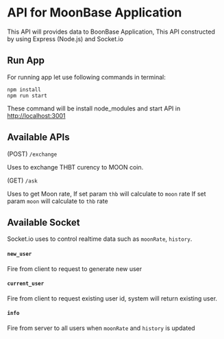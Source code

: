 # API for MoonBase Application

This API will provides data to BoonBase Application, This API constructed by using Express (Node.js) and Socket.io

## Run App

For running app let use following commands in terminal:

```
npm install
npm run start
```

These command will be install node_modules and start API in [http://localhost:3001](http://localhost:3001)

## Available APIs
 
(POST) `/exchange`

Uses to exchange THBT curency to MOON coin.


(GET) `/ask`

Uses to get Moon rate, 
If set param `thb` will calculate to `moon` rate
If set param `moon` will calculate to `thb` rate


## Available Socket

Socket.io uses to control realtime data such as `moonRate`, `history`.

#### `new_user`

Fire from client to request to generate new user

#### `current_user`

Fire from client to request existing user id, system will return existing user.

#### `info`

Fire from server to all users when `moonRate` and `history` is updated
